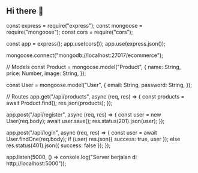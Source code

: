 ## Hi there 👋

<!--
**kamil12-us/kamil12-us** is a ✨ _special_ ✨ repository because its `README.md` (this file) appears on your GitHub profile.

Here are some ideas to get you started:

- 🔭 I’m currently working on ...
- 🌱 I’m currently learning ...
- 👯 I’m looking to collaborate on ...
- 🤔 I’m looking for help with ...
- 💬 Ask me about ...
- 📫 How to reach me: ...
- 😄 Pronouns: ...
- ⚡ Fun fact: ...
-->
const express = require("express");
const mongoose = require("mongoose");
const cors = require("cors");

const app = express();
app.use(cors());
app.use(express.json());

mongoose.connect("mongodb://localhost:27017/ecommerce");

// Models
const Product = mongoose.model("Product", {
  name: String,
  price: Number,
  image: String,
});

const User = mongoose.model("User", {
  email: String,
  password: String,
});

// Routes
app.get("/api/products", async (req, res) => {
  const products = await Product.find();
  res.json(products);
});

app.post("/api/register", async (req, res) => {
  const user = new User(req.body);
  await user.save();
  res.status(201).json(user);
});

app.post("/api/login", async (req, res) => {
  const user = await User.findOne(req.body);
  if (user) res.json({ success: true, user });
  else res.status(401).json({ success: false });
});

app.listen(5000, () => console.log("Server berjalan di http://localhost:5000"));
